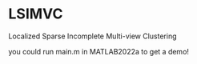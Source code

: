 # LSIMVC
Localized Sparse Incomplete Multi-view Clustering

you could run main.m in MATLAB2022a to get a demo! 
